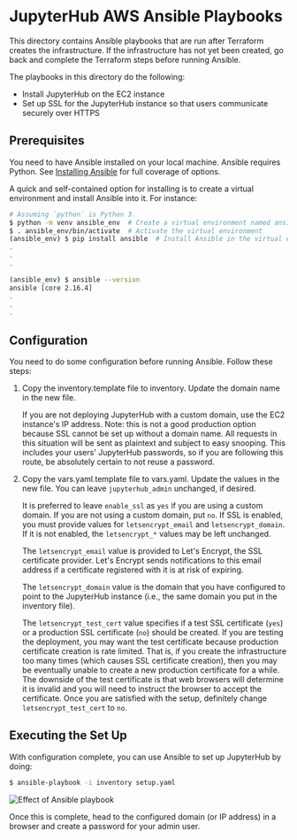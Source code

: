 # JupyterHub AWS Ansible Playbooks

This directory contains Ansible playbooks that are run after Terraform
creates the infrastructure. If the infrastructure has not yet been
created, go back and complete the Terraform steps before running
Ansible.

The playbooks in this directory do the following:
- Install JupyterHub on the EC2 instance
- Set up SSL for the JupyterHub instance so that users communicate
  securely over HTTPS

## Prerequisites

You need to have Ansible installed on your local machine. Ansible
requires Python. See [Installing
Ansible](https://docs.ansible.com/ansible/latest/installation_guide/intro_installation.html)
for full coverage of options.

A quick and self-contained option for installing is to create a
virtual environment and install Ansible into it. For instance:

```bash
# Assuming `python` is Python 3.
$ python -m venv ansible_env  # Create a virtual environment named ansible_env
$ . ansible_env/bin/activate  # Activate the virtual environment
(ansible_env) $ pip install ansible  # Install Ansible in the virtual environment
.
.
.

(ansible_env) $ ansible --version
ansible [core 2.16.4]
.
.
.
```

## Configuration

You need to do some configuration before running Ansible. Follow these
steps:
1. Copy the inventory.template file to inventory. Update the domain
   name in the new file.

   If you are not deploying JupyterHub with a custom domain, use the
   EC2 instance's IP address. Note: this is not a good production
   option because SSL cannot be set up without a domain name. All
   requests in this situation will be sent as plaintext and subject to
   easy snooping. This includes your users' JupyterHub passwords, so
   if you are following this route, be absolutely certain to not reuse
   a password.
1. Copy the vars.yaml.template file to vars.yaml. Update the values in
   the new file. You can leave `jupyterhub_admin` unchanged, if
   desired.

   It is preferred to leave `enable_ssl` as `yes` if you are using a
   custom domain. If you are not using a custom domain, put `no`. If
   SSL is enabled, you must provide values for `letsencrypt_email` and
   `letsencrypt_domain`. If it is not enabled, the `letsencrypt_*`
   values may be left unchanged.

   The `letsencrypt_email` value is provided to Let's Encrypt, the SSL
   certificate provider. Let's Encrypt sends notifications to this
   email address if a certificate registered with it is at risk of
   expiring.

   The `letsencrypt_domain` value is the domain that you have
   configured to point to the JupyterHub instance (i.e., the same
   domain you put in the inventory file).

   The `letsencrypt_test_cert` value specifies if a test SSL
   certificate (`yes`) or a production SSL certificate (`no`) should
   be created. If you are testing the deployment, you may want the
   test certificate because production certificate creation is rate
   limited. That is, if you create the infrastructure too many times
   (which causes SSL certificate creation), then you may be eventually
   unable to create a new production certificate for a while. The
   downside of the test certificate is that web browsers will
   determine it is invalid and you will need to instruct the browser
   to accept the certificate. Once you are satisfied with the setup,
   definitely change `letsencrypt_test_cert` to `no`.

## Executing the Set Up

With configuration complete, you can use Ansible to set up JupyterHub
by doing:

```bash
$ ansible-playbook -i inventory setup.yaml
```

![Effect of Ansible
playbook](https://github.com/davidalber/screengifs/blob/main/jupyterhub-aws/ansible.gif)

Once this is complete, head to the configured domain (or IP address)
in a browser and create a password for your admin user.
